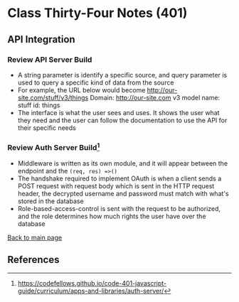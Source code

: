 # Class Thirty-Four Notes (401)

## API Integration

### Review API Server Build

- A string parameter is identify a specific source, and query parameter is used to query a specific kind of data from the source
- For example, the URL below would become http://our-site.com/stuff/v3/things
Domain: http://our-site.com
v3
model name: stuff
id: things
- The interface is what the user sees and uses. It shows the user what they need and the user can follow the documentation to use the API for their specific needs

### Review Auth Server Build[^2]

- Middleware is written as its own module, and it will appear between the endpoint and the `(req, res) =>()`
- The handshake required to implement OAuth is when a client sends a POST request with request body which is sent in the HTTP request header, the decrypted username and password must match with what's stored in the database
- Role-based-access-control is sent with the request to be authorized, and the role determines how much rights the user have over the database

 [Back to main page](https://mirandalu2020.github.io/reading-notes/)

## References

[^1]:https://codefellows.github.io/code-401-javascript-guide/curriculum/apps-and-libraries/api-server/
[^2]:https://codefellows.github.io/code-401-javascript-guide/curriculum/apps-and-libraries/auth-server/